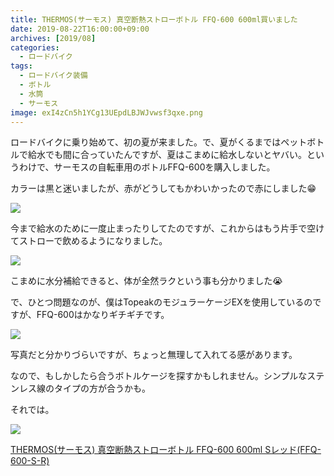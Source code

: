 ```yaml
---
title: THERMOS(サーモス) 真空断熱ストローボトル FFQ-600 600ml買いました
date: 2019-08-22T16:00:00+09:00
archives: [2019/08]
categories:
  - ロードバイク
tags:
  - ロードバイク装備
  - ボトル
  - 水筒
  - サーモス
image: exI4zCn5h1YCg13UEpdLBJWJvwsf3qxe.png
---
```

ロードバイクに乗り始めて、初の夏が来ました。で、夏がくるまではペットボトルで給水でも間に合っていたんですが、夏はこまめに給水しないとヤバい。というわけで、サーモスの自転車用のボトルFFQ-600を購入しました。

<!--more-->

カラーは黒と迷いましたが、赤がどうしてもかわいかったので赤にしました😁

![](/images/VxYuJuapkmdNZUj6jCqZlhDBLWyxm8Rs.png)

今まで給水のために一度止まったりしてたのですが、これからはもう片手で空けてストローで飲めるようになりました。

![](/images/dQGzdmMfHVuMKsjW6AXARvvSBr1xV3ii.png)

こまめに水分補給できると、体が全然ラクという事も分かりました😭

で、ひとつ問題なのが、僕はTopeakのモジュラーケージEXを使用しているのですが、FFQ-600はかなりギチギチです。

![](/images/KHs6B5qPPrSezo9CMJYfnst53MOY1Bp9.png)

写真だと分かりづらいですが、ちょっと無理して入れてる感があります。

なので、もしかしたら合うボトルケージを探すかもしれません。シンプルなステンレス線のタイプの方が合うかも。

それでは。

<div class="amazfy">
<a href="https://www.amazon.co.jp/dp/B07C4QXLTZ?tag=t4traw-22">
<img src="https://ws-fe.amazon-adsystem.com/widgets/q?_encoding=UTF8&ASIN=B07C4QXLTZ&Format=_SL250_&ID=AsinImage&MarketPlace=JP&ServiceVersion=20070822&WS=1&tag=t4traw-22&language=ja_JP">
<p>THERMOS(サーモス) 真空断熱ストローボトル FFQ-600 600ml Sレッド(FFQ-600-S-R)</p>
</a>
</div>